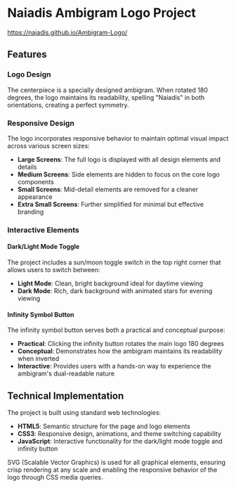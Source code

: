 # Naiadis Ambigram Logo Project
https://naiadis.github.io/Ambigram-Logo/

## Features

### Logo Design

The centerpiece is a specially designed ambigram. When rotated 180 degrees, the logo maintains its readability, spelling "Naiadis" in both orientations, creating a perfect symmetry.

### Responsive Design

The logo incorporates responsive behavior to maintain optimal visual impact across various screen sizes:

- **Large Screens**: The full logo is displayed with all design elements and details
- **Medium Screens**: Side elements are hidden to focus on the core logo components
- **Small Screens**: Mid-detail elements are removed for a cleaner appearance
- **Extra Small Screens**: Further simplified for minimal but effective branding

### Interactive Elements

#### Dark/Light Mode Toggle

The project includes a sun/moon toggle switch in the top right corner that allows users to switch between:

- **Light Mode**: Clean, bright background ideal for daytime viewing
- **Dark Mode**: Rich, dark background with animated stars for evening viewing

#### Infinity Symbol Button

The infinity symbol button serves both a practical and conceptual purpose:

- **Practical**: Clicking the infinity button rotates the main logo 180 degrees
- **Conceptual**: Demonstrates how the ambigram maintains its readability when inverted
- **Interactive**: Provides users with a hands-on way to experience the ambigram's dual-readable nature

## Technical Implementation

The project is built using standard web technologies:

- **HTML5**: Semantic structure for the page and logo elements
- **CSS3**: Responsive design, animations, and theme switching capability
- **JavaScript**: Interactive functionality for the dark/light mode toggle and infinity button

SVG (Scalable Vector Graphics) is used for all graphical elements, ensuring crisp rendering at any scale and enabling the responsive behavior of the logo through CSS media queries.
